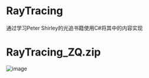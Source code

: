 # RayTracing
通过学习Peter Shirley的光追书籍使用C#将其中的内容实现
# RayTracing_ZQ.zip
![image](https://github.com/zq6p/MyPicture/blob/master/rt1.png?raw=true)
